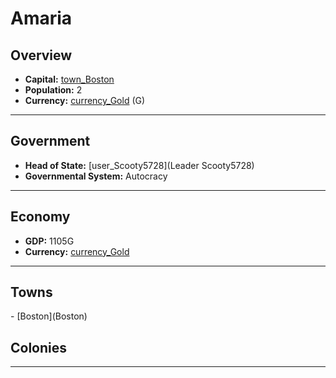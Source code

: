 # <!--NAME-->Amaria<!--NAME-->

## Overview

- **Capital:** <!--CAPITAL_LINK-->[town_Boston](Boston)<!--CAPITAL_LINK-->
- **Population:** <!--POPULATION-->2<!--POPULATION-->
- **Currency:** <!--CURRENCY_LINK-->[currency_Gold](Gold)<!--CURRENCY_LINK--> (<!--CURRENCY_ABV-->G<!--CURRENCY_ABV-->)

---

## Government

- **Head of State:** <!--LEADER_TITLE_LINK-->[user_Scooty5728](Leader Scooty5728)<!--LEADER_TITLE_LINK-->
- **Governmental System:** <!--GOVERNMENT-->Autocracy<!--GOVERNMENT-->

---

## Economy

- **GDP:** <!--GDP-->1105G<!--GDP-->
- **Currency:** <!--CURRENCY_LINK-->[currency_Gold](Gold)<!--CURRENCY_LINK-->

---

## Towns

<!--TOWNS-->- [Boston](Boston)<!--TOWNS-->

## Colonies

<!--COLONIES--><!--COLONIES-->

---